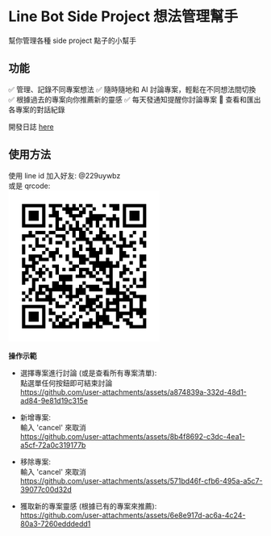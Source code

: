 # Line Bot Side Project 想法管理幫手

幫你管理各種 side project 點子的小幫手  

## 功能
✅ 管理、記錄不同專案想法
✅ 隨時隨地和 AI 討論專案，輕鬆在不同想法間切換
✅ 根據過去的專案向你推薦新的靈感
✅ 每天發通知提醒你討論專案
🚧 查看和匯出各專案的對話紀錄

開發日誌 [here](https://tanimalx.notion.site/Line-Pre-assessment-15957b83ce5b8076ba8de5f45839909c?pvs=4)

## 使用方法
使用 line id 加入好友: @229uywbz  
或是 qrcode:  
<img src="/assests/229uywbz.png" width="300">

**操作示範**


- 選擇專案進行討論 (或是查看所有專案清單):  
  點選單任何按鈕即可結束討論  
  https://github.com/user-attachments/assets/a874839a-332d-48d1-ad84-9e81d19c315e

- 新增專案:  
  輸入 'cancel' 來取消  
  https://github.com/user-attachments/assets/8b4f8692-c3dc-4ea1-a5cf-72a0c319177b

- 移除專案:  
  輸入 'cancel' 來取消  
  https://github.com/user-attachments/assets/571bd46f-cfb6-495a-a5c7-39077c00d32d

- 獲取新的專案靈感 (根據已有的專案來推薦):  
  https://github.com/user-attachments/assets/6e8e917d-ac6a-4c24-80a3-7260edddedd1




